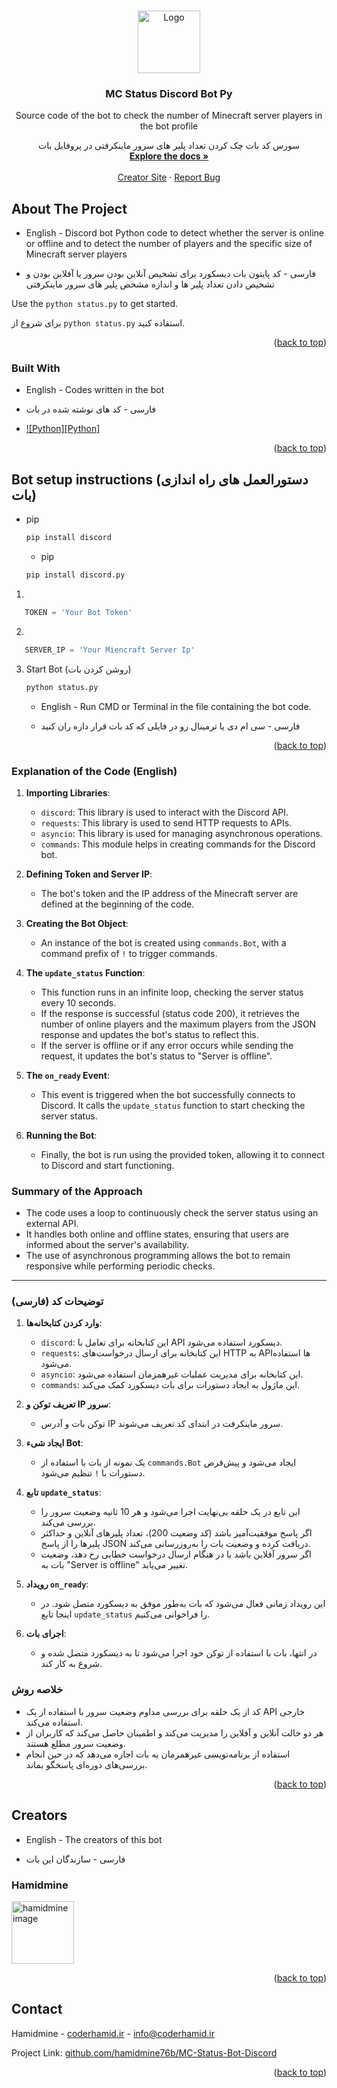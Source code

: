 <a id="readme-top"></a>

<!-- PROJECT LOGO -->
<br />
<div align="center">
  <a href="https://github.com/othneildrew/Best-README-Template">
    <img src="https://frankdev.ir/images/MC-Status-Discord-Bot.png" alt="Logo" width="100" height="100">
  </a>

  <h3 align="center">MC Status Discord Bot Py</h3>

  <p align="center">
    Source code of the bot to check the number of Minecraft server players in the bot profile
    <br />
  <p align="center">
    سورس کد بات چک کردن تعداد پلیر های سرور ماینکرفتی در پروفایل بات
    <br />
    <a href="https://coderhamid.ir"><strong>Explore the docs »</strong></a>
    <br />
    <br />
    <a href="https://coderhamid.ir/">Creator Site</a>
    &middot;
    <a href="https://discord.com/users/703707009454833715">Report Bug</a>
  </p>
</div>



<!-- ABOUT THE PROJECT -->
## About The Project


- English -
Discord bot Python code to detect whether the server is online or offline and to detect the number of players and the specific size of Minecraft server players

- فارسی -
کد پایتون بات دیسکورد برای تشخیص آنلاین بودن سرور یا آفلاین بودن و تشخیص دادن تعداد پلیر ها و اندازه مشخص پلیر های سرور ماینکرفتی


Use the `python status.py` to get started.

برای شروع از `python status.py` استفاده کنید.

<p align="right">(<a href="#readme-top">back to top</a>)</p>



### Built With

- English -
Codes written in the bot

- فارسی -
کد های نوشته شده در بات

* [![Python][Python]][Python-url]

<p align="right">(<a href="#readme-top">back to top</a>)</p>



<!-- GETTING STARTED -->
## Bot setup instructions (دستورالعمل های راه اندازی بات)

* pip
  ```sh
  pip install discord
  ```

  * pip
  ```sh
  pip install discord.py
  ```

1.
```python
   TOKEN = 'Your Bot Token'
   ```
2.
```python
   SERVER_IP = 'Your Miencraft Server Ip'
   ```
3. Start Bot (روشن کردن بات)
   ```sh
   python status.py
   ```
   - English -
   Run CMD or Terminal in the file containing the bot code.

   - فارسی -
   سی ام دی یا ترمینال رو در فایلی که کد بات قرار داره ران کنید

<p align="right">(<a href="#readme-top">back to top</a>)</p>


### Explanation of the Code (English)

1. **Importing Libraries**: 
   - `discord`: This library is used to interact with the Discord API.
   - `requests`: This library is used to send HTTP requests to APIs.
   - `asyncio`: This library is used for managing asynchronous operations.
   - `commands`: This module helps in creating commands for the Discord bot.

2. **Defining Token and Server IP**: 
   - The bot's token and the IP address of the Minecraft server are defined at the beginning of the code.

3. **Creating the Bot Object**: 
   - An instance of the bot is created using `commands.Bot`, with a command prefix of `!` to trigger commands.

4. **The `update_status` Function**:
   - This function runs in an infinite loop, checking the server status every 10 seconds.
   - If the response is successful (status code 200), it retrieves the number of online players and the maximum players from the JSON response and updates the bot's status to reflect this.
   - If the server is offline or if any error occurs while sending the request, it updates the bot's status to "Server is offline".

5. **The `on_ready` Event**:
   - This event is triggered when the bot successfully connects to Discord. It calls the `update_status` function to start checking the server status.

6. **Running the Bot**: 
   - Finally, the bot is run using the provided token, allowing it to connect to Discord and start functioning.

### Summary of the Approach
- The code uses a loop to continuously check the server status using an external API.
- It handles both online and offline states, ensuring that users are informed about the server's availability.
- The use of asynchronous programming allows the bot to remain responsive while performing periodic checks.

---

### توضیحات کد (فارسی)

1. **وارد کردن کتابخانه‌ها**: 
   - `discord`: این کتابخانه برای تعامل با API دیسکورد استفاده می‌شود.
   - `requests`: این کتابخانه برای ارسال درخواست‌های HTTP به APIها استفاده می‌شود.
   - `asyncio`: این کتابخانه برای مدیریت عملیات غیرهمزمان استفاده می‌شود.
   - `commands`: این ماژول به ایجاد دستورات برای بات دیسکورد کمک می‌کند.

2. **تعریف توکن و IP سرور**: 
   - توکن بات و آدرس IP سرور ماینکرفت در ابتدای کد تعریف می‌شوند.

3. **ایجاد شیء Bot**: 
   - یک نمونه از بات با استفاده از `commands.Bot` ایجاد می‌شود و پیش‌فرض دستورات با `!` تنظیم می‌شود.

4. **تابع `update_status`**:
   - این تابع در یک حلقه بی‌نهایت اجرا می‌شود و هر 10 ثانیه وضعیت سرور را بررسی می‌کند.
   - اگر پاسخ موفقیت‌آمیز باشد (کد وضعیت 200)، تعداد پلیرهای آنلاین و حداکثر پلیرها را از پاسخ JSON دریافت کرده و وضعیت بات را به‌روزرسانی می‌کند.
   - اگر سرور آفلاین باشد یا در هنگام ارسال درخواست خطایی رخ دهد، وضعیت بات به "Server is offline" تغییر می‌یابد.

5. **رویداد `on_ready`**:
   - این رویداد زمانی فعال می‌شود که بات به‌طور موفق به دیسکورد متصل شود. در اینجا تابع `update_status` را فراخوانی می‌کنیم.

6. **اجرای بات**: 
   - در انتها، بات با استفاده از توکن خود اجرا می‌شود تا به دیسکورد متصل شده و شروع به کار کند.

### خلاصه روش
- کد از یک حلقه برای بررسی مداوم وضعیت سرور با استفاده از یک API خارجی استفاده می‌کند.
- هر دو حالت آنلاین و آفلاین را مدیریت می‌کند و اطمینان حاصل می‌کند که کاربران از وضعیت سرور مطلع هستند.
- استفاده از برنامه‌نویسی غیرهمزمان به بات اجازه می‌دهد که در حین انجام بررسی‌های دوره‌ای پاسخگو بماند.


<p align="right">(<a href="#readme-top">back to top</a>)</p>



<!-- CONTRIBUTING -->
## Creators

- English -
The creators of this bot

- فارسی -
سازندگان این بات

### Hamidmine

<a href="https://coderhamid.ir">
  <img src="https://frankdev.ir/images/hamidmine.png" alt="hamidmine image" width="100" height="100" />
</a>

<p align="right">(<a href="#readme-top">back to top</a>)</p>

<!-- CONTACT -->
## Contact

Hamidmine - [coderhamid.ir](https://coderhamid.ir/) - info@coderhamid.ir

Project Link: [github.com/hamidmine76b/MC-Status-Bot-Discord](https://github.com/hamidmine76b/MC-Status-Bot-Discord)

<p align="right">(<a href="#readme-top">back to top</a>)</p>

<!-- MARKDOWN LINKS & IMAGES -->
<!-- https://www.markdownguide.org/basic-syntax/#reference-style-links -->
[Python-url]: https://www.python.org/
